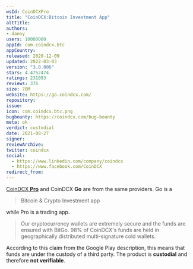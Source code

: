 ```yaml
---
wsId: CoinDCXPro
title: "CoinDCX:Bitcoin Investment App"
altTitle: 
authors:
- danny
users: 10000000
appId: com.coindcx.btc
appCountry: 
released: 2020-12-09
updated: 2022-03-03
version: "3.8.006"
stars: 4.4752474
ratings: 231093
reviews: 376
size: 70M
website: https://go.coindcx.com/
repository: 
issue: 
icon: com.coindcx.btc.png
bugbounty: https://coindcx.com/bug-bounty
meta: ok
verdict: custodial
date: 2021-08-27
signer: 
reviewArchive:
twitter: coindcx
social:
  - https://www.linkedin.com/company/coindcx
  - https://www.facebook.com/CoinDCX
redirect_from:
---
```


[CoinDCX **Pro**](https://walletscrutiny.com/android/com.coindcx) and CoinDCX **Go** are from the same providers. Go is a

> Bitcoin & Crypto Investment app

while Pro is a trading app.

> Our cryptocurrency wallets are extremely secure and the funds are ensured with BitGo. 98% of CoinDCX's funds are held in geographically distributed multi-signature cold wallets.

According to this claim from the Google Play description, this means that funds are under the custody of a third party. The product is **custodial** and therefore **not verifiable**.
